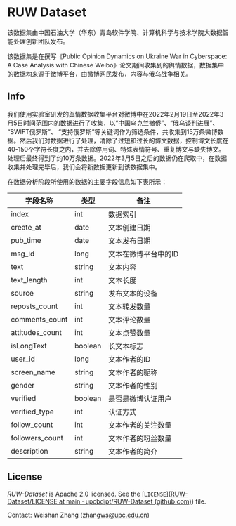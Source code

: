 # RUW Dataset

​该数据集由中国石油大学（华东）青岛软件学院、计算机科学与技术学院大数据智能处理创新团队发布。

​该数据集是在撰写《Public Opinion Dynamics on Ukraine War in  Cyberspace: A Case Analysis with Chinese Weibo》论文期间收集到的舆情数据，数据集中的数据均来源于微博平台，由微博网民发布，内容与俄乌战争相关。



## Info

​我们使用实验室研发的舆情数据收集平台对微博中在2022年2月19日至2022年3月5日时间范围内的数据进行了收集，以“中国乌克兰撤侨”、“俄乌谈判进展”、 “SWIFT俄罗斯”、 “支持俄罗斯”等关键词作为筛选条件，共收集到15万条微博数据。然后我们对数据进行了处理，清除了过短和过长的博文数据，控制博文长度在40-150个字符长度之内，并去除停用词、特殊表情符号、重复博文与缺失博文。处理后最终得到了约10万条数据。2022年3月5日之后的数据仍在爬取中，在数据收集并处理完毕后，我们会将新数据更新到该数据集中。

​在数据分析阶段所使用的数据的主要字段信息如下表所示：

| 字段名称        | 类型    | 备注                 |
| --------------- | ------- | -------------------- |
| index           | int     | 数据索引             |
| create_at       | date    | 文本创建日期         |
| pub_time        | date    | 文本发布日期         |
| msg_id          | long    | 文本在微博平台中的ID |
| text            | string  | 文本内容             |
| text_length     | int     | 文本长度             |
| source          | string  | 发布文本的设备       |
| reposts_count   | int     | 文本转发数量         |
| comments_count  | int     | 文本评论数量         |
| attitudes_count | int     | 文本点赞数量         |
| isLongText      | boolean | 长文本标志           |
| user_id         | long    | 文本作者的ID         |
| screen_name     | string  | 文本作者的昵称       |
| gender          | string  | 文本作者的性别       |
| verified        | boolean | 是否是微博认证用户   |
| verified_type   | int     | 认证方式             |
| follow_count    | int     | 文本作者的关注数量   |
| followers_count | int     | 文本作者的粉丝数量   |
| description     | string  | 文本作者的简介       |



## License

*RUW-Dataset* is Apache 2.0 licensed. See the [`LICENSE`]([RUW-Dataset/LICENSE at main · upcbdipt/RUW-Dataset (github.com)](https://github.com/upcbdipt/RUW-Dataset/blob/main/LICENSE)) file.

Contact: Weishan Zhang ([zhangws@upc.edu.cn](mailto:zhangws@upc.edu.cn))

 

 
